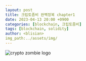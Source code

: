 ```yaml
---
layout: post
title: 크립토좀비 완벽정복 chapter1
date: 2023-04-13 20:00 +0900
categories: [blockchain, 크립토좀비]
tags: [blockchain, solidity]
author: <blisian>
img_path:../assets/img/
---
```


![crypto zombie logo](zombie.png)

